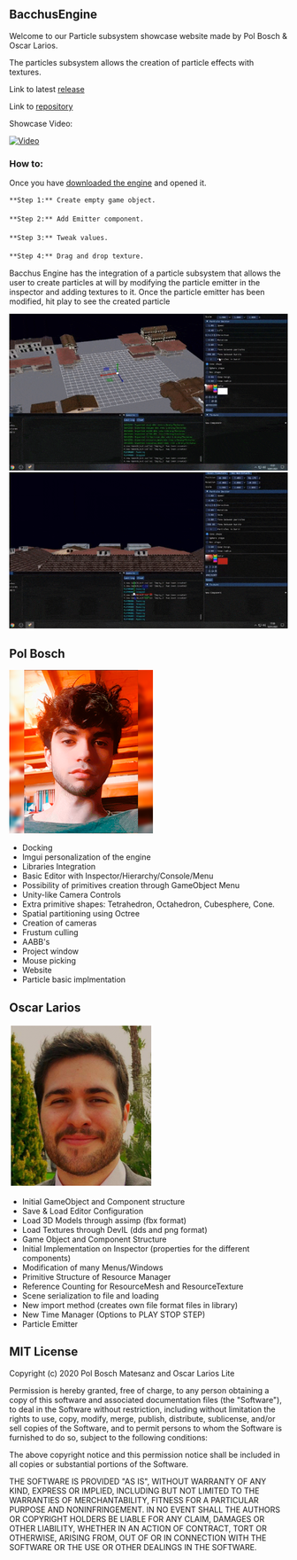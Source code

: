 ## BacchusEngine

Welcome to our Particle subsystem showcase website made by Pol Bosch & Oscar Larios.

The particles subsystem allows the creation of particle effects with textures.

Link to latest [release](https://github.com/ForestGin/BacchusEngine/releases/tag/1.0)

Link to [repository](https://github.com/ForestGin/BacchusEngine)

Showcase Video:

[![Video](https://img.youtube.com/vi/tnQNi4Em-pI/0.jpg)](https://www.youtube.com/watch?v=tnQNi4Em-pI)

### How to:

Once you have [downloaded the engine](https://github.com/ForestGin/BacchusEngine/releases/tag/1.0) and opened it.

```markdown
**Step 1:** Create empty game object.

**Step 2:** Add Emitter component.

**Step 3:** Tweak values.

**Step 4:** Drag and drop texture.
```

Bacchus Engine has the integration of a particle subsystem that allows the user to create particles at will by modifying 
the particle emitter in the inspector and adding textures to it. Once the particle emitter has been modified, hit play to see
the created particle

![gif1](/WebFiles/gif1.gif)
![gif2](/WebFiles/gif2.gif)

## Pol Bosch
[![Pol](/WebFiles/Pol_Bosch_small_blurred.png)](https://github.com/Xulu-u)
* Docking
* Imgui personalization of the engine
* Libraries Integration
* Basic Editor with Inspector/Hierarchy/Console/Menu
* Possibility of primitives creation through GameObject Menu
* Unity-like Camera Controls
* Extra primitive shapes: Tetrahedron, Octahedron, Cubesphere, Cone.
* Spatial partitioning using Octree
* Creation of cameras
* Frustum culling
* AABB's
* Project window
* Mouse picking
* Website
* Particle basic implmentation

## Oscar Larios
[![Oscar](/WebFiles/oscarlarios.png)](https://github.com/Megaoski)
* Initial GameObject and Component structure
* Save & Load Editor Configuration
* Load 3D Models through assimp (fbx format)
* Load Textures through DevIL (dds and png format)
* Game Object and Component Structure
* Initial Implementation on Inspector (properties for the different components)
* Modification of many Menus/Windows
* Primitive Structure of Resource Manager
* Reference Counting for ResourceMesh and ResourceTexture
* Scene serialization to file and loading
* New import method (creates own file format files in library)
* New Time Manager (Options to PLAY STOP STEP)
* Particle Emitter

## MIT License

Copyright (c) 2020 Pol Bosch Matesanz and Oscar Larios Lite

Permission is hereby granted, free of charge, to any person obtaining a copy
of this software and associated documentation files (the "Software"), to deal
in the Software without restriction, including without limitation the rights
to use, copy, modify, merge, publish, distribute, sublicense, and/or sell
copies of the Software, and to permit persons to whom the Software is
furnished to do so, subject to the following conditions:

The above copyright notice and this permission notice shall be included in all
copies or substantial portions of the Software.

THE SOFTWARE IS PROVIDED "AS IS", WITHOUT WARRANTY OF ANY KIND, EXPRESS OR
IMPLIED, INCLUDING BUT NOT LIMITED TO THE WARRANTIES OF MERCHANTABILITY,
FITNESS FOR A PARTICULAR PURPOSE AND NONINFRINGEMENT. IN NO EVENT SHALL THE
AUTHORS OR COPYRIGHT HOLDERS BE LIABLE FOR ANY CLAIM, DAMAGES OR OTHER
LIABILITY, WHETHER IN AN ACTION OF CONTRACT, TORT OR OTHERWISE, ARISING FROM,
OUT OF OR IN CONNECTION WITH THE SOFTWARE OR THE USE OR OTHER DEALINGS IN THE
SOFTWARE.

